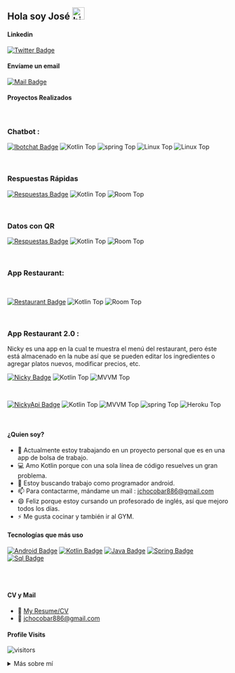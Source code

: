 ## Hola soy José <img src="https://user-images.githubusercontent.com/1303154/88677602-1635ba80-d120-11ea-84d8-d263ba5fc3c0.gif" width="28px" alt="hi">

#### Linkedin
[![Twitter Badge](https://img.shields.io/badge/-JoseChocobar-0080ff?style=flat&labelColor=0080ff&logo=linkedin&logoColor=white&link=https://www.linkedin.com/in/josé-chocobar-242735162/)](https://www.linkedin.com/in/josé-chocobar-242735162/)
<br />

#### Envíame un email
[![Mail Badge](https://img.shields.io/badge/-jchocobar886@gmail.com-c0392b?style=flat&labelColor=c0392b&logo=gmail&logoColor=white)](mailto:jchocobar886@gmail.com)

#### Proyectos Realizados
<br />

### Chatbot : 

[![Ibotchat Badge](https://img.shields.io/badge/-IbotchatApp-85fb61?style=flat&labelColor=85fb61&link=https://play.google.com/store/apps/details?id=com.cuty.yorespondbot&hl=es_AR&gl=US)](https://play.google.com/store/apps/details?id=com.cuty.yorespondbot&hl=es_AR&gl=US)
![Kotlin Top](https://img.shields.io/badge/kotlin-100%25-blue)
![spring Top](https://img.shields.io/badge/spring-100%25-green)
![Linux Top](https://img.shields.io/badge/linux-100%25-black)
![Linux Top](https://img.shields.io/badge/sql-100%25-violet)


<br />

### Respuestas Rápidas

[![Respuestas Badge](https://img.shields.io/badge/-RespuestasRapidas-r?style=flat&labelColor=r&link=https://play.google.com/store/apps/details?id=com.robchoco.respuestasrapidas)](https://play.google.com/store/apps/details?id=com.robchoco.respuestasrapidas)
![Kotlin Top](https://img.shields.io/badge/kotlin-100%25-blue)
![Room Top](https://img.shields.io/badge/room-100%25-green)

<br/>

### Datos con QR

[![Respuestas Badge](https://img.shields.io/badge/-DatosConQr-orange?style=flat&labelColor=r&link=https://play.google.com/store/apps/details?id=com.cuty.lodecurly)](https://github.com/josechocobar/DatosConQr)
![Kotlin Top](https://img.shields.io/badge/kotlin-100%25-blue)
![Room Top](https://img.shields.io/badge/room-100%25-green)

<br/>

### App Restaurant: 
<br />

[![Restaurant Badge](https://img.shields.io/badge/-Restaurant-ff0000?style=flat&labelColor=ff0000&link=https://play.google.com/store/apps/details?id=com.cuty.lodecurly)](https://play.google.com/store/apps/details?id=com.cuty.lodecurly)
![Kotlin Top](https://img.shields.io/badge/kotlin-100%25-blue)
![Room Top](https://img.shields.io/badge/room-100%25-green)

<br />

### App Restaurant 2.0 :
Nicky es una app en la cual te muestra el menú del restaurant, pero éste está almacenado en la nube así que se pueden editar los ingredientes o agregar platos nuevos, modificar precios, etc.
<br />

[![Nicky Badge](https://img.shields.io/badge/-AppRestaurant-ff0080?style=flat&labelColor=ff0080&link=https://github.com/josechocobar/NickyApp)](https://github.com/josechocobar/NickyApp)
![Kotlin Top](https://img.shields.io/badge/Kotlin-100%25-blue)
![MVVM Top](https://img.shields.io/badge/MVVM-100%25-violet)

<br />

[![NickyApi Badge](https://img.shields.io/badge/-ApiNicky-ff0080?style=flat&labelColor=ff0080&link=https://github.com/josechocobar/nickyapi)](https://github.com/josechocobar/nickyapi)
![Kotlin Top](https://img.shields.io/badge/Kotlin-100%25-blue)
![MVVM Top](https://img.shields.io/badge/MVC-100%25-violet)
![spring Top](https://img.shields.io/badge/spring-100%25-green)
![Heroku Top](https://img.shields.io/badge/Heroku-100%25-black)

<br />



#### ¿Quien soy?

<!-- TODO: Add last video link -->

- 🔭 Actualmente estoy trabajando en un proyecto personal que es en una app de bolsa de trabajo.
- :computer: Amo Kotlin porque con una sola línea de código resuelves un gran problema.
- 🤔 Estoy buscando trabajo como programador android.
- 📫 Para contactarme, mándame un mail : jchocobar886@gmail.com
- 😄 Feliz porque estoy cursando un profesorado de inglés, así que mejoro todos los días.
- ⚡ Me gusta cocinar y también ir al GYM.

#### Tecnologías que más uso

<!-- TODO: Make technologies links takes you to repositories -->

[![Android Badge](https://img.shields.io/badge/-Android-85fb61?style=for-the-badge&labelColor=black&logo=android&logoColor=85fb61)](#) 
[![Kotlin Badge](https://img.shields.io/badge/-Kotlin-6875db?style=for-the-badge&labelColor=black&logo=kotlin&logoColor=6875db)](#) 
[![Java Badge](https://img.shields.io/badge/-Java-ea1a3a?style=for-the-badge&labelColor=white&logo=java&logoColor=1a32ea)](#) 
[![Spring Badge](https://img.shields.io/badge/-Spring-3C873A?style=for-the-badge&labelColor=white&logo=spring&logoColor=3C873A)](#) 
[![Sql Badge](https://img.shields.io/badge/-Sql-e535ab?style=for-the-badge&labelColor=black&logo=sql&logoColor=e535ab)](#)



<br />
<br />

#### CV y Mail

- :paperclip: [My Resume/CV](https://github.com/josechocobar/josechocobar/blob/main/cv_jose_chocobar.pdf)
- :email: jchocobar886@gmail.com


#### Profile Visits 

![visitors](https://visitor-badge.glitch.me/badge?page_id=josechocobar.josechocobar)

<details>
<summary>
  Más sobre mí
</summary>

<br >

Me gusta todo lo que tiene que ver con tecnología, me gustan las computadoras y los drones, las ia. Me interesa muchísimo blockchain y los nft's. También me gusta leer sobre la física y la astronomía.




#### Github Stats

![Ipenywis's github stats](https://github-readme-stats.vercel.app/api?username=josechocobar&count_private=true&theme=tokyonight&hide=contribs,prs)

</details>
